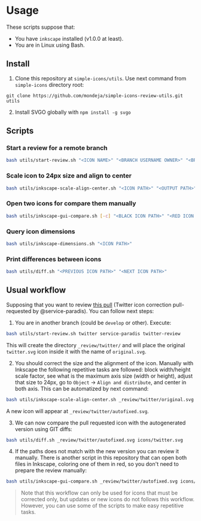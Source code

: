 # Usage

These scripts suppose that:

- You have `inkscape` installed (v1.0.0 at least).
- You are in Linux using Bash.

## Install

1. Clone this repository at `simple-icons/utils`. Use next command from
 `simple-icons` directory root:
```
git clone https://github.com/mondeja/simple-icons-review-utils.git utils
```
2. Install SVGO globally with `npm install -g svgo`

## Scripts
### Start a review for a remote branch

```bash
bash utils/start-review.sh "<ICON NAME>" "<BRANCH USERNAME OWNER>" "<BRANCH NAME>"
```

### Scale icon to 24px size and align to center

```bash
bash utils/inkscape-scale-align-center.sh "<ICON PATH>" "<OUTPUT PATH>" 
```

### Open two icons for compare them manually

```bash
bash utils/inkscape-gui-compare.sh [-c] "<BLACK ICON PATH>" "<RED ICON PATH>"
```

### Query icon dimensions

```bash
bash utils/inkscape-dimensions.sh "<ICON PATH>"
```

### Print differences between icons

```bash
bash utils/diff.sh "<PREVIOUS ICON PATH>" "<NEXT ICON PATH>"
```

## Usual workflow

Supposing that you want to review
[this pull](https://github.com/simple-icons/simple-icons/pull/3860) (Twitter
icon correction pull-requested by @service-paradis). You can follow next steps:

1. You are in another branch (could be `develop` or other). Execute:

```bash
bash utils/start-review.sh twitter service-paradis twitter-review
```

This will create the directory `_review/twitter/` and will place the original
`twitter.svg` icon inside it with the name of `original.svg`.

2. You should correct the size and the alignment of the icon. Manually with
Inkscape the following repetitive tasks are followed: block width/height scale
factor, see what is the maximum axis size (width or height), adjust that size
to 24px, go to `Object` -> `Align and distribute`, and center in both axis.
This can be automatized by next command:

```bash
bash utils/inkscape-scale-align-center.sh _review/twitter/original.svg _review/twitter/autofixed.svg
```

A new icon will appear at `_review/twitter/autofixed.svg`.

3. We can now compare the pull requested icon with the autogenerated version
using GIT diffs:

```bash
bash utils/diff.sh _review/twitter/autofixed.svg icons/twitter.svg
```

4. If the paths does not match with the new version you can review it manually.
There is another script in this repository that can open both files in Inkscape,
coloring one of them in red, so you don't need to prepare the review manually:

```bash
bash utils/inkscape-gui-compare.sh _review/twitter/autofixed.svg icons/twitter.svg
```

> Note that this workflow can only be used for icons that must be corrected
only, but updates or new icons do not follows this workflow. However, you can
use some of the scripts to make easy repetitive tasks.
